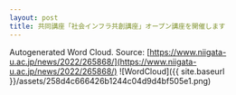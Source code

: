 ```yaml
---
layout: post
title: 共同講座「社会インフラ共創講座」オープン講座を開催します
---
```

Autogenerated Word Cloud.
Source\: [https://www.niigata-u.ac.jp/news/2022/265868/](https://www.niigata-u.ac.jp/news/2022/265868/)
![WordCloud]({{ site.baseurl }}/assets/258d4c666426b1244c04d9d4bf505e1.png)